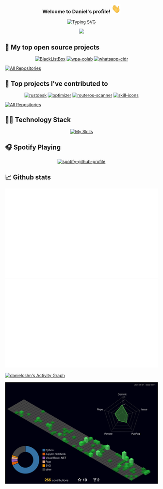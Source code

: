 
<h3 align="center">
  Welcome to Daniel's profile!
  <img src="https://raw.githubusercontent.com/danielcshn/danielcshn/master/icons/wave.gif" width="30" height="30">
</h3>


<div align="center">

<!--- https://readme-typing-svg.herokuapp.com --->
[![Typing SVG](https://readme-typing-svg.herokuapp.com?font=Work+Sans&size=24&duration=2500&color=007bff&center=true&vCenter=true&width=500&lines=Software+Engineer;Networking+Expert;Cybersecurity+Consultant)](https://git.io/typing-svg)
 
![](https://komarev.com/ghpvc/?username=danielcshn&color=007bff&label=Profile+Views&style=for-the-badge)
 
</div>

## 📘 My top open source projects

<!-- Repo info cards - https://github.com/anuraghazra/github-readme-stats -->
<!-- Small repo cards (fork) - https://github.com/DenverCoder1/github-readme-stats -->
<p align="center">
  <a href="https://github.com/HybridNetworks/BlackListBox"><img width="272" height="135" src="https://denvercoder1-github-readme-stats.vercel.app/api/pin/?username=HybridNetworks&repo=BlackListBox&theme=react&bg_color=30363d&title_color=007bff&icon_color=F8D866&hide_border=true&show_icons=false" alt="BlackListBox"></a> <a href="https://github.com/danielcshn/wpa-colab"><img width="272" height="135" src="https://denvercoder1-github-readme-stats.vercel.app/api/pin/?username=danielcshn&repo=wpa-colab&hide_border=true&bg_color=30363d&title_color=007bff&icon_color=F8D866&theme=react&show_icons=false" alt="wpa-colab"></a> <a href="https://github.com/danielcshn/whatsapp-cidr"><img width="272" height="135" src="https://denvercoder1-github-readme-stats.vercel.app/api/pin/?username=danielcshn&repo=whatsapp-cidr&hide_border=true&bg_color=30363d&title_color=007bff&icon_color=F8D866&theme=react&show_icons=false" alt="whatsapp-cidr"></a>

<p align="left">
  <a href="https://github.com/danielcshn?tab=repositories&sort=stargazers"><img alt="All Repositories" title="All Repositories" src="https://custom-icon-badges.herokuapp.com/badge/-All%20Repos-2962FF?style=for-the-badge&logoColor=white&logo=repo"/></a>
</p>

## 📕 Top projects I've contributed to

<!-- Repo info cards - https://github.com/anuraghazra/github-readme-stats -->
<!-- Small repo cards (fork) - https://github.com/DenverCoder1/github-readme-stats -->
<p align="center">
 <a href="https://github.com/rustdesk/rustdesk"><img width="272" height="135" src="https://denvercoder1-github-readme-stats.vercel.app/api/pin/?username=rustdesk&repo=rustdesk&theme=react&bg_color=30363d&title_color=007bff&icon_color=F8D866&hide_border=true&show_icons=false" alt="rustdesk"></a> <a href="https://github.com/hellzerg/optimizer"><img width="272" height="135" src="https://denvercoder1-github-readme-stats.vercel.app/api/pin/?username=hellzerg&repo=optimizer&theme=react&bg_color=30363d&title_color=007bff&icon_color=F8D866&hide_border=true&show_icons=false" alt="optimizer"></a> <a href="https://github.com/microsoft/routeros-scanner"><img width="272" height="135" src="https://denvercoder1-github-readme-stats.vercel.app/api/pin/?username=microsoft&repo=routeros-scanner&theme=react&bg_color=30363d&title_color=007bff&icon_color=F8D866&hide_border=true&show_icons=false" alt="routeros-scanner"></a> <a href="https://github.com/tandpfun/skill-icons"><img width="272" height="135" src="https://denvercoder1-github-readme-stats.vercel.app/api/pin/?username=tandpfun&repo=skill-icons&theme=react&bg_color=30363d&title_color=007bff&icon_color=F8D866&hide_border=true&show_icons=false" alt="skill-icons"></a>
</p>

<p align="left">
  <a href="https://github.com/danielcshn?tab=repositories&q=&type=fork&language=&sort=stargazers"><img alt="All Repositories" title="All Repositories" src="https://custom-icon-badges.herokuapp.com/badge/-All%20Forks-2962FF?style=for-the-badge&logoColor=white&logo=fork"/></a>
</p>



## 👨‍💻 Technology Stack

<!-- https://github.com/tandpfun/skill-icons -->
<div align="center">

[![My Skills](https://skillicons.dev/icons?i=visualstudio,dotnet,java,py,firebase,html,css,js,jquery,php,bootstrap,mysql,androidstudio,swift,unity,git,perl,bash,arduino,raspberrypi&theme=light&perline=10)](https://skillicons.dev)

</div>
  
<!-- <div align="left">
<a href="https://www.google.com/search?q=Visual+Basic+.NET"><img width="34px" height="34px" alt="Visual Basic .NET" src="https://cdn.jsdelivr.net/gh/devicons/devicon/icons/visualstudio/visualstudio-plain.svg" /></a>
<a href="https://www.google.com/search?q=Android+Studio"><img width="34px" height="34px" alt="Android Studio" src="https://developer.android.com/studio/images/studio-icon-preview.svg" /></a>
<a href="https://www.google.com/search?q=Swift+Mac"><img width="34px" height="34px" alt="Swift" src="https://cdn.jsdelivr.net/gh/devicons/devicon/icons/swift/swift-original.svg" /></a>
<a href="https://www.google.com/search?q=Firebase"><img width="34px" height="34px" alt="Firebase" src="https://cdn.jsdelivr.net/gh/devicons/devicon/icons/firebase/firebase-plain.svg" /></a>
<a href="https://www.google.com/search?q=Git"><img width="34px" height="34px" alt="Git" src="https://cdn.jsdelivr.net/gh/devicons/devicon/icons/git/git-original.svg" /></a>
<a href="https://www.google.com/search?q=Terminal+Linux"><img width="34px" height="34px" alt="Terminal" src="https://raw.githubusercontent.com/github/explore/80688e429a7d4ef2fca1e82350fe8e3517d3494d/topics/terminal/terminal.png" /></a>
<a href="https://www.google.com/search?q=Java"><img width="34px" height="34px" alt="Java" src="https://cdn.jsdelivr.net/gh/devicons/devicon/icons/java/java-original.svg" /></a>
<a href="https://www.google.com/search?q=HTML5"><img width="34px" height="34px" alt="HTML5" src="https://cdn.jsdelivr.net/gh/devicons/devicon/icons/html5/html5-original.svg" /></a>
<a href="https://www.google.com/search?q=CCS3"><img width="34px" height="34px" alt="CSS3" src="https://cdn.jsdelivr.net/gh/devicons/devicon/icons/css3/css3-original.svg" /></a>
<a href="https://www.google.com/search?q=JavaScript"><img width="34px" height="34px" alt="Javascript" src="https://cdn.jsdelivr.net/gh/devicons/devicon/icons/javascript/javascript-original.svg" /></a>
<a href="https://www.google.com/search?q=PHP"><img width="34px" height="34px" alt="PHP" src="https://cdn.jsdelivr.net/gh/devicons/devicon/icons/php/php-plain.svg" /></a>
<a href="https://www.google.com/search?q=Bootstrap"><img width="34px" height="34px" alt="Bootstrap" src="https://cdn.jsdelivr.net/gh/devicons/devicon/icons/bootstrap/bootstrap-plain.svg" /></a>
<a href="https://www.google.com/search?q=My+SQL"><img width="34px" height="34px" alt="MySQL" src="https://cdn.jsdelivr.net/gh/devicons/devicon/icons/mysql/mysql-original.svg" /></a>
<a href="https://www.google.com/search?q=Arduino"><img width="34px" height="34px" alt="Arduino" src="https://cdn.jsdelivr.net/gh/devicons/devicon/icons/arduino/arduino-original.svg" /></a>
<a href="https://www.google.com/search?q=Raspberry-Pi"><img width="34px" height="34px" alt="Raspberry Pi" src="https://cdn.jsdelivr.net/gh/devicons/devicon/icons/raspberrypi/raspberrypi-original.svg" /></a>
<a href="https://www.google.com/search?q=Perl"><img width="34px" height="34px" alt="Perl" src="https://cdn.jsdelivr.net/gh/devicons/devicon/icons/perl/perl-original.svg" /></a>
<a href="https://www.google.com/search?q=Bash"><img width="34px" height="34px" alt="Bash" src="https://cdn.jsdelivr.net/gh/devicons/devicon/icons/bash/bash-original.svg" /></a>
<a href="https://www.google.com/search?q=Python"><img width="34px" height="34px" alt="Python" src="https://cdn.jsdelivr.net/gh/devicons/devicon/icons/python/python-original.svg" /></a>
</div> -->
 


## 🎧 Spotify Playing

<div align="center">

<!-- https://github.com/kittinan/spotify-github-profile -->
[![spotify-github-profile](https://spotify-github-profile.vercel.app/api/view?uid=kript4&cover_image=true&theme=novatorem&bar_color_cover=true)](https://spotify-github-profile.vercel.app/api/view?uid=kript4&redirect=true)

</div>
  
## 📈 Github stats

<!-- https://github.com/jstrieb/github-stats -->
<div align="center">
  
![](https://github.com/danielcshn/github-stats/blob/master/generated/overview.svg)
![](https://github.com/danielcshn/github-stats/blob/master/generated/languages.svg)

</div>
  
<!-- https://github.com/ashutosh00710/github-readme-activity-graph -->
<a href="https://github.com/ashutosh00710/github-readme-activity-graph"><img alt="danielcshn's Activity Graph" src="https://denvercoder1-activity-graph.herokuapp.com/graph/?username=danielcshn&bg_color=30363d&color=007bff&line=008f4c&point=FFFFFF&hide_border=true" /></a>

<!-- https://github.com/marketplace/actions/github-profile-3d-contrib -->
<a href="https://github.com/yoshi389111/github-profile-3d-contrib"><img alt="danielcshn's GitHub Profile 3D Contrib" src="https://raw.githubusercontent.com/danielcshn/danielcshn/master/profile-3d-contrib/profile-night-green.svg" /></a>
